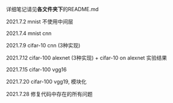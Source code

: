详细笔记请见**各文件夹下**的README.md

2021.7.2 mnist 不使用中间层

2021.7.4 mnist cnn

2021.7.9 cifar-10 cnn (3种实现)

2021.7.12 cifar-100 alexnet (3种实现) + cifar-10 on alexnet 实验结果

2021.7.15 cifar-100 vgg16

2021.7.20 cifar-100 vgg19, 模块化

2021.7.28 修复代码中存在的所有问题
